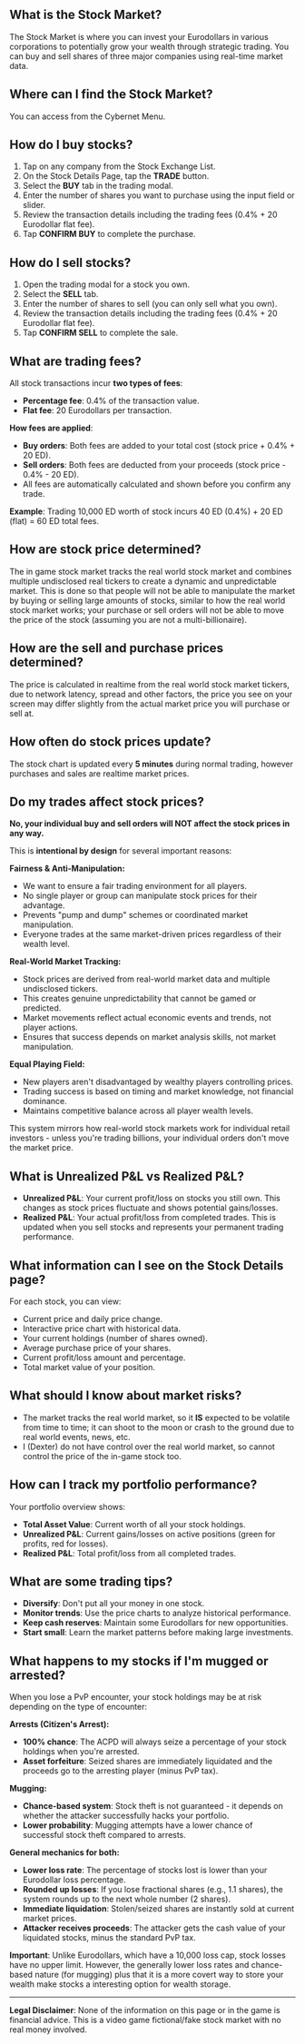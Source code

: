 ## What is the Stock Market?

The Stock Market is where you can invest your Eurodollars in various corporations to potentially grow your wealth through strategic trading. You can buy and sell shares of three major companies using real-time market data.

## Where can I find the Stock Market?

You can access from the Cybernet Menu.

## How do I buy stocks?

1. Tap on any company from the Stock Exchange List.
2. On the Stock Details Page, tap the **TRADE** button.
3. Select the **BUY** tab in the trading modal.
4. Enter the number of shares you want to purchase using the input field or slider.
5. Review the transaction details including the trading fees (0.4% + 20 Eurodollar flat fee).
6. Tap **CONFIRM BUY** to complete the purchase.

## How do I sell stocks?

1. Open the trading modal for a stock you own.
2. Select the **SELL** tab.
3. Enter the number of shares to sell (you can only sell what you own).
4. Review the transaction details including the trading fees (0.4% + 20 Eurodollar flat fee).
5. Tap **CONFIRM SELL** to complete the sale.

## What are trading fees?

All stock transactions incur **two types of fees**:
- **Percentage fee**: 0.4% of the transaction value.
- **Flat fee**: 20 Eurodollars per transaction.

**How fees are applied**:
- **Buy orders**: Both fees are added to your total cost (stock price + 0.4% + 20 ED).
- **Sell orders**: Both fees are deducted from your proceeds (stock price - 0.4% - 20 ED).
- All fees are automatically calculated and shown before you confirm any trade.

**Example**: Trading 10,000 ED worth of stock incurs 40 ED (0.4%) + 20 ED (flat) = 60 ED total fees.

## How are stock price determined?

The in game stock market tracks the real world stock market and combines multiple undisclosed real tickers to create a dynamic and unpredictable market.
This is done so that people will not be able to manipulate the market by buying or selling large amounts of stocks, similar to how the real world stock market works; your purchase or sell orders will not be able to move the price of the stock (assuming you are not a multi-billionaire).

## How are the sell and purchase prices determined?

The price is calculated in realtime from the real world stock market tickers, due to network latency, spread and other factors, the price you see on your screen may differ slightly from the actual market price you will purchase or sell at.

## How often do stock prices update?

The stock chart is updated every **5 minutes** during normal trading,
however purchases and sales are realtime market prices.

## Do my trades affect stock prices?

**No, your individual buy and sell orders will NOT affect the stock prices in any way.**

This is **intentional by design** for several important reasons:

**Fairness & Anti-Manipulation:**
- We want to ensure a fair trading environment for all players.
- No single player or group can manipulate stock prices for their advantage.
- Prevents "pump and dump" schemes or coordinated market manipulation.
- Everyone trades at the same market-driven prices regardless of their wealth level.

**Real-World Market Tracking:**
- Stock prices are derived from real-world market data and multiple undisclosed tickers.
- This creates genuine unpredictability that cannot be gamed or predicted.
- Market movements reflect actual economic events and trends, not player actions.
- Ensures that success depends on market analysis skills, not market manipulation.

**Equal Playing Field:**
- New players aren't disadvantaged by wealthy players controlling prices.
- Trading success is based on timing and market knowledge, not financial dominance.
- Maintains competitive balance across all player wealth levels.

This system mirrors how real-world stock markets work for individual retail investors - unless you're trading billions, your individual orders don't move the market price.

## What is Unrealized P&L vs Realized P&L?

- **Unrealized P&L**: Your current profit/loss on stocks you still own. This changes as stock prices fluctuate and shows potential gains/losses.
- **Realized P&L**: Your actual profit/loss from completed trades. This is updated when you sell stocks and represents your permanent trading performance.

## What information can I see on the Stock Details page?

For each stock, you can view:
- Current price and daily price change.
- Interactive price chart with historical data.
- Your current holdings (number of shares owned).
- Average purchase price of your shares.
- Current profit/loss amount and percentage.
- Total market value of your position.

## What should I know about market risks?

- The market tracks the real world market, so it **IS** expected to be volatile from time to time;
it can shoot to the moon or crash to the ground due to real world events, news, etc.
- I (Dexter) do not have control over the real world market, so cannot control the price of the in-game stock too.

## How can I track my portfolio performance?

Your portfolio overview shows:
- **Total Asset Value**: Current worth of all your stock holdings.
- **Unrealized P&L**: Current gains/losses on active positions (green for profits, red for losses).
- **Realized P&L**: Total profit/loss from all completed trades.

## What are some trading tips?

- **Diversify**: Don't put all your money in one stock.
- **Monitor trends**: Use the price charts to analyze historical performance.
- **Keep cash reserves**: Maintain some Eurodollars for new opportunities.
- **Start small**: Learn the market patterns before making large investments.

## What happens to my stocks if I'm mugged or arrested?

When you lose a PvP encounter, your stock holdings may be at risk depending on the type of encounter:

**Arrests (Citizen's Arrest):**
- **100% chance**: The ACPD will always seize a percentage of your stock holdings when you're arrested.
- **Asset forfeiture**: Seized shares are immediately liquidated and the proceeds go to the arresting player (minus PvP tax).

**Mugging:**
- **Chance-based system**: Stock theft is not guaranteed - it depends on whether the attacker successfully hacks your portfolio.
- **Lower probability**: Mugging attempts have a lower chance of successful stock theft compared to arrests.

**General mechanics for both:**
- **Lower loss rate**: The percentage of stocks lost is lower than your Eurodollar loss percentage.
- **Rounded up losses**: If you lose fractional shares (e.g., 1.1 shares), the system rounds up to the next whole number (2 shares).
- **Immediate liquidation**: Stolen/seized shares are instantly sold at current market prices.
- **Attacker receives proceeds**: The attacker gets the cash value of your liquidated stocks, minus the standard PvP tax.

**Important**: Unlike Eurodollars, which have a 10,000 loss cap, stock losses have no upper limit. However, the generally lower loss rates and chance-based nature (for mugging) plus that it is a more covert way to store your wealth make stocks a interesting option for wealth storage.

---
**Legal Disclaimer**:
None of the information on this page or in the game is financial advice. This is a video game fictional/fake stock market with no real money involved.
